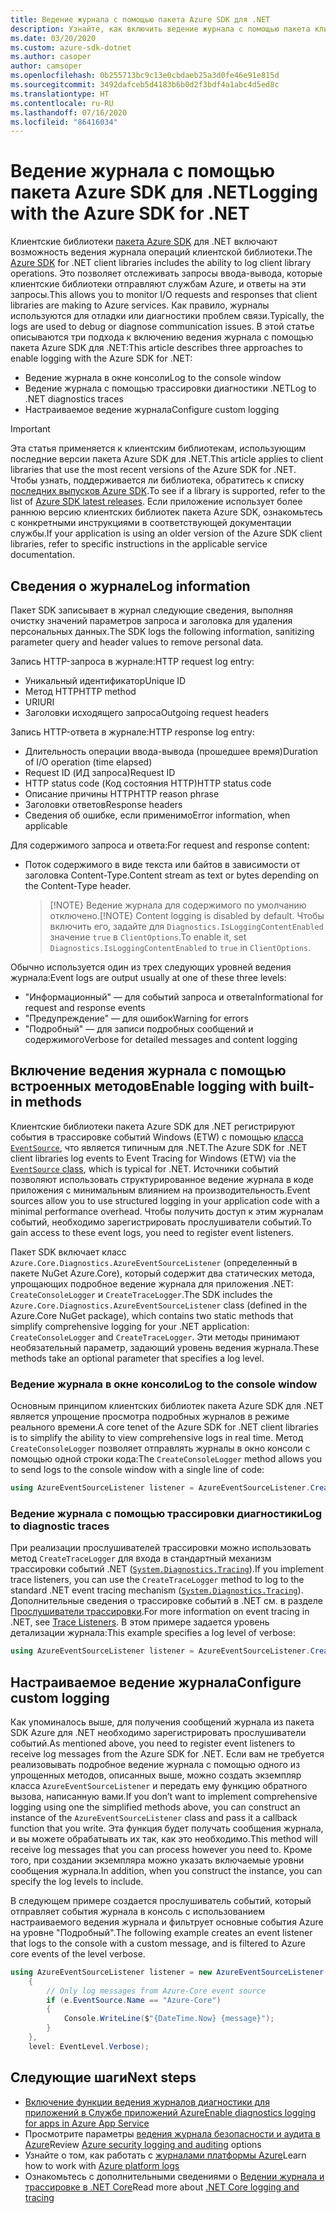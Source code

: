 ```yaml
---
title: Ведение журнала с помощью пакета Azure SDK для .NET
description: Узнайте, как включить ведение журнала с помощью пакета клиентских библиотек Azure SDK для .NET
ms.date: 03/20/2020
ms.custom: azure-sdk-dotnet
ms.author: casoper
author: camsoper
ms.openlocfilehash: 0b255713bc9c13e0cbdaeb25a3d0fe46e91e815d
ms.sourcegitcommit: 3492dafceb5d4183b6b0d2f3bdf4a1abc4d5ed8c
ms.translationtype: HT
ms.contentlocale: ru-RU
ms.lasthandoff: 07/16/2020
ms.locfileid: "86416034"
---
```

# <a name="logging-with-the-azure-sdk-for-net"></a><span data-ttu-id="c3a12-103">Ведение журнала с помощью пакета Azure SDK для .NET</span><span class="sxs-lookup"><span data-stu-id="c3a12-103">Logging with the Azure SDK for .NET</span></span>

<span data-ttu-id="c3a12-104">Клиентские библиотеки [пакета Azure SDK](https://azure.microsoft.com/downloads/) для .NET включают возможность ведения журнала операций клиентской библиотеки.</span><span class="sxs-lookup"><span data-stu-id="c3a12-104">The [Azure SDK](https://azure.microsoft.com/downloads/) for .NET client libraries includes the ability to log client library operations.</span></span> <span data-ttu-id="c3a12-105">Это позволяет отслеживать запросы ввода-вывода, которые клиентские библиотеки отправляют службам Azure, и ответы на эти запросы.</span><span class="sxs-lookup"><span data-stu-id="c3a12-105">This allows you to monitor I/O requests and responses that client libraries are making to Azure services.</span></span> <span data-ttu-id="c3a12-106">Как правило, журналы используются для отладки или диагностики проблем связи.</span><span class="sxs-lookup"><span data-stu-id="c3a12-106">Typically, the logs are used to debug or diagnose communication issues.</span></span> <span data-ttu-id="c3a12-107">В этой статье описываются три подхода к включению ведения журнала с помощью пакета Azure SDK для .NET:</span><span class="sxs-lookup"><span data-stu-id="c3a12-107">This article describes three approaches to enable logging with the Azure SDK for .NET:</span></span>

- <span data-ttu-id="c3a12-108">Ведение журнала в окне консоли</span><span class="sxs-lookup"><span data-stu-id="c3a12-108">Log to the console window</span></span>
- <span data-ttu-id="c3a12-109">Ведение журнала с помощью трассировки диагностики .NET</span><span class="sxs-lookup"><span data-stu-id="c3a12-109">Log to .NET diagnostics traces</span></span>
- <span data-ttu-id="c3a12-110">Настраиваемое ведение журнала</span><span class="sxs-lookup"><span data-stu-id="c3a12-110">Configure custom logging</span></span>

> [!IMPORTANT]
> <span data-ttu-id="c3a12-111">Эта статья применяется к клиентским библиотекам, использующим последние версии пакета Azure SDK для .NET.</span><span class="sxs-lookup"><span data-stu-id="c3a12-111">This article applies to client libraries that use the most recent versions of the Azure SDK for .NET.</span></span> <span data-ttu-id="c3a12-112">Чтобы узнать, поддерживается ли библиотека, обратитесь к списку [последних выпусков Azure SDK](https://azure.github.io/azure-sdk/releases/latest/index.html).</span><span class="sxs-lookup"><span data-stu-id="c3a12-112">To see if a library is supported, refer to the list of [Azure SDK latest releases](https://azure.github.io/azure-sdk/releases/latest/index.html).</span></span> <span data-ttu-id="c3a12-113">Если приложение использует более раннюю версию клиентских библиотек пакета Azure SDK, ознакомьтесь с конкретными инструкциями в соответствующей документации службы.</span><span class="sxs-lookup"><span data-stu-id="c3a12-113">If your application is using an older version of the Azure SDK client libraries, refer to specific instructions in the applicable service documentation.</span></span>

## <a name="log-information"></a><span data-ttu-id="c3a12-114">Сведения о журнале</span><span class="sxs-lookup"><span data-stu-id="c3a12-114">Log information</span></span>

<span data-ttu-id="c3a12-115">Пакет SDK записывает в журнал следующие сведения, выполняя очистку значений параметров запроса и заголовка для удаления персональных данных.</span><span class="sxs-lookup"><span data-stu-id="c3a12-115">The SDK logs the following information, sanitizing parameter query and header values to remove personal data.</span></span>

<span data-ttu-id="c3a12-116">Запись HTTP-запроса в журнале:</span><span class="sxs-lookup"><span data-stu-id="c3a12-116">HTTP request log entry:</span></span>

- <span data-ttu-id="c3a12-117">Уникальный идентификатор</span><span class="sxs-lookup"><span data-stu-id="c3a12-117">Unique ID</span></span>
- <span data-ttu-id="c3a12-118">Метод HTTP</span><span class="sxs-lookup"><span data-stu-id="c3a12-118">HTTP method</span></span>
- <span data-ttu-id="c3a12-119">URI</span><span class="sxs-lookup"><span data-stu-id="c3a12-119">URI</span></span>
- <span data-ttu-id="c3a12-120">Заголовки исходящего запроса</span><span class="sxs-lookup"><span data-stu-id="c3a12-120">Outgoing request headers</span></span>

<span data-ttu-id="c3a12-121">Запись HTTP-ответа в журнале:</span><span class="sxs-lookup"><span data-stu-id="c3a12-121">HTTP response log entry:</span></span>

- <span data-ttu-id="c3a12-122">Длительность операции ввода-вывода (прошедшее время)</span><span class="sxs-lookup"><span data-stu-id="c3a12-122">Duration of I/O operation (time elapsed)</span></span>
- <span data-ttu-id="c3a12-123">Request ID (ИД запроса)</span><span class="sxs-lookup"><span data-stu-id="c3a12-123">Request ID</span></span>
- <span data-ttu-id="c3a12-124">HTTP status code (Код состояния HTTP)</span><span class="sxs-lookup"><span data-stu-id="c3a12-124">HTTP status code</span></span>
- <span data-ttu-id="c3a12-125">Описание причины HTTP</span><span class="sxs-lookup"><span data-stu-id="c3a12-125">HTTP reason phrase</span></span>
- <span data-ttu-id="c3a12-126">Заголовки ответов</span><span class="sxs-lookup"><span data-stu-id="c3a12-126">Response headers</span></span>
- <span data-ttu-id="c3a12-127">Сведения об ошибке, если применимо</span><span class="sxs-lookup"><span data-stu-id="c3a12-127">Error information, when applicable</span></span>

<span data-ttu-id="c3a12-128">Для содержимого запроса и ответа:</span><span class="sxs-lookup"><span data-stu-id="c3a12-128">For request and response content:</span></span>

- <span data-ttu-id="c3a12-129">Поток содержимого в виде текста или байтов в зависимости от заголовка Content-Type.</span><span class="sxs-lookup"><span data-stu-id="c3a12-129">Content stream as text or bytes depending on the Content-Type header.</span></span>
     > <span data-ttu-id="c3a12-130">[!NOTE} Ведение журнала для содержимого по умолчанию отключено.</span><span class="sxs-lookup"><span data-stu-id="c3a12-130">[!NOTE} Content logging is disabled by default.</span></span> <span data-ttu-id="c3a12-131">Чтобы включить его, задайте для `Diagnostics.IsLoggingContentEnabled` значение `true` в `ClientOptions`.</span><span class="sxs-lookup"><span data-stu-id="c3a12-131">To enable it, set `Diagnostics.IsLoggingContentEnabled` to `true` in `ClientOptions`.</span></span>

<span data-ttu-id="c3a12-132">Обычно используется один из трех следующих уровней ведения журнала:</span><span class="sxs-lookup"><span data-stu-id="c3a12-132">Event logs are output usually at one of these three levels:</span></span>

- <span data-ttu-id="c3a12-133">"Информационный" — для событий запроса и ответа</span><span class="sxs-lookup"><span data-stu-id="c3a12-133">Informational for request and response events</span></span>
- <span data-ttu-id="c3a12-134">"Предупреждение" — для ошибок</span><span class="sxs-lookup"><span data-stu-id="c3a12-134">Warning for errors</span></span>
- <span data-ttu-id="c3a12-135">"Подробный" — для записи подробных сообщений и содержимого</span><span class="sxs-lookup"><span data-stu-id="c3a12-135">Verbose for detailed messages and content logging</span></span>

## <a name="enable-logging-with-built-in-methods"></a><span data-ttu-id="c3a12-136">Включение ведения журнала с помощью встроенных методов</span><span class="sxs-lookup"><span data-stu-id="c3a12-136">Enable logging with built-in methods</span></span>

<span data-ttu-id="c3a12-137">Клиентские библиотеки пакета Azure SDK для .NET регистрируют события в трассировке событий Windows (ETW) с помощью [класса `EventSource`](/dotnet/api/system.diagnostics.tracing.eventsource), что является типичным для .NET.</span><span class="sxs-lookup"><span data-stu-id="c3a12-137">The Azure SDK for .NET client libraries log events to Event Tracing for Windows (ETW) via the [`EventSource` class](/dotnet/api/system.diagnostics.tracing.eventsource), which is typical for .NET.</span></span> <span data-ttu-id="c3a12-138">Источники событий позволяют использовать структурированное ведение журнала в коде приложения с минимальным влиянием на производительность.</span><span class="sxs-lookup"><span data-stu-id="c3a12-138">Event sources allow you to use structured logging in your application code with a minimal performance overhead.</span></span> <span data-ttu-id="c3a12-139">Чтобы получить доступ к этим журналам событий, необходимо зарегистрировать прослушиватели событий.</span><span class="sxs-lookup"><span data-stu-id="c3a12-139">To gain access to these event logs, you need to register event listeners.</span></span>

<span data-ttu-id="c3a12-140">Пакет SDK включает класс `Azure.Core.Diagnostics.AzureEventSourceListener` (определенный в пакете NuGet Azure.Core), который содержит два статических метода, упрощающих подробное ведение журнала для приложения .NET: `CreateConsoleLogger` и `CreateTraceLogger`.</span><span class="sxs-lookup"><span data-stu-id="c3a12-140">The SDK includes the `Azure.Core.Diagnostics.AzureEventSourceListener` class (defined in the Azure.Core NuGet package), which contains two static methods that simplify comprehensive logging for your .NET application: `CreateConsoleLogger` and `CreateTraceLogger`.</span></span> <span data-ttu-id="c3a12-141">Эти методы принимают необязательный параметр, задающий уровень ведения журнала.</span><span class="sxs-lookup"><span data-stu-id="c3a12-141">These methods take an optional parameter that specifies a log level.</span></span>

### <a name="log-to-the-console-window"></a><span data-ttu-id="c3a12-142">Ведение журнала в окне консоли</span><span class="sxs-lookup"><span data-stu-id="c3a12-142">Log to the console window</span></span>

<span data-ttu-id="c3a12-143">Основным принципом клиентских библиотек пакета Azure SDK для .NET является упрощение просмотра подробных журналов в режиме реального времени.</span><span class="sxs-lookup"><span data-stu-id="c3a12-143">A core tenet of the Azure SDK for .NET client libraries is to simplify the ability to view comprehensive logs in real time.</span></span> <span data-ttu-id="c3a12-144">Метод `CreateConsoleLogger` позволяет отправлять журналы в окно консоли с помощью одной строки кода:</span><span class="sxs-lookup"><span data-stu-id="c3a12-144">The `CreateConsoleLogger` method allows you to send logs to the console window with a single line of code:</span></span>

```csharp
using AzureEventSourceListener listener = AzureEventSourceListener.CreateConsoleLogger();
```

### <a name="log-to-diagnostic-traces"></a><span data-ttu-id="c3a12-145">Ведение журнала с помощью трассировки диагностики</span><span class="sxs-lookup"><span data-stu-id="c3a12-145">Log to diagnostic traces</span></span>

<span data-ttu-id="c3a12-146">При реализации прослушивателей трассировки можно использовать метод `CreateTraceLogger` для входа в стандартный механизм трассировки событий .NET ([`System.Diagnostics.Tracing`](/dotnet/api/system.diagnostics.tracing)).</span><span class="sxs-lookup"><span data-stu-id="c3a12-146">If you implement trace listeners, you can use the `CreateTraceLogger` method to log to the standard .NET event tracing mechanism ([`System.Diagnostics.Tracing`](/dotnet/api/system.diagnostics.tracing)).</span></span> <span data-ttu-id="c3a12-147">Дополнительные сведения о трассировке событий в .NET см. в разделе [Прослушиватели трассировки](../framework/debug-trace-profile/trace-listeners.md).</span><span class="sxs-lookup"><span data-stu-id="c3a12-147">For more information on event tracing in .NET, see [Trace Listeners](../framework/debug-trace-profile/trace-listeners.md).</span></span> <span data-ttu-id="c3a12-148">В этом примере задается уровень детализации журнала:</span><span class="sxs-lookup"><span data-stu-id="c3a12-148">This example specifies a log level of verbose:</span></span>

```csharp
using AzureEventSourceListener listener = AzureEventSourceListener.CreateTraceLogger(EventLevel.Verbose);
```

## <a name="configure-custom-logging"></a><span data-ttu-id="c3a12-149">Настраиваемое ведение журнала</span><span class="sxs-lookup"><span data-stu-id="c3a12-149">Configure custom logging</span></span>

<span data-ttu-id="c3a12-150">Как упоминалось выше, для получения сообщений журнала из пакета SDK Azure для .NET необходимо зарегистрировать прослушиватели событий.</span><span class="sxs-lookup"><span data-stu-id="c3a12-150">As mentioned above, you need to register event listeners to receive log messages from the Azure SDK for .NET.</span></span> <span data-ttu-id="c3a12-151">Если вам не требуется реализовывать подробное ведение журнала с помощью одного из упрощенных методов, описанных выше, можно создать экземпляр класса `AzureEventSourceListener` и передать ему функцию обратного вызова, написанную вами.</span><span class="sxs-lookup"><span data-stu-id="c3a12-151">If you don’t want to implement comprehensive logging using one the simplified methods above, you can construct an instance of the `AzureEventSourceListener` class and pass it a callback function that you write.</span></span> <span data-ttu-id="c3a12-152">Эта функция будет получать сообщения журнала, и вы можете обрабатывать их так, как это необходимо.</span><span class="sxs-lookup"><span data-stu-id="c3a12-152">This method will receive log messages that you can process however you need to.</span></span> <span data-ttu-id="c3a12-153">Кроме того, при создании экземпляра можно указать включаемые уровни сообщения журнала.</span><span class="sxs-lookup"><span data-stu-id="c3a12-153">In addition, when you construct the instance, you can specify the log levels to include.</span></span>

<span data-ttu-id="c3a12-154">В следующем примере создается прослушиватель событий, который отправляет события журнала в консоль с использованием настраиваемого ведения журнала и фильтрует основные события Azure на уровне "Подробный".</span><span class="sxs-lookup"><span data-stu-id="c3a12-154">The following example creates an event listener that logs to the console with a custom message, and is filtered to Azure core events of the level verbose.</span></span>

```csharp
using AzureEventSourceListener listener = new AzureEventSourceListener((e, message) =>
    {
        // Only log messages from Azure-Core event source
        if (e.EventSource.Name == "Azure-Core")
        {
            Console.WriteLine($"{DateTime.Now} {message}");
        }
    },
    level: EventLevel.Verbose);
```

## <a name="next-steps"></a><span data-ttu-id="c3a12-155">Следующие шаги</span><span class="sxs-lookup"><span data-stu-id="c3a12-155">Next steps</span></span>

- [<span data-ttu-id="c3a12-156">Включение функции ведения журналов диагностики для приложений в Службе приложений Azure</span><span class="sxs-lookup"><span data-stu-id="c3a12-156">Enable diagnostics logging for apps in Azure App Service</span></span>](/azure/app-service/troubleshoot-diagnostic-logs)
- <span data-ttu-id="c3a12-157">Просмотрите параметры [ведения журнала безопасности и аудита в Azure](/azure/security/fundamentals/log-audit)</span><span class="sxs-lookup"><span data-stu-id="c3a12-157">Review [Azure security logging and auditing](/azure/security/fundamentals/log-audit) options</span></span>
- <span data-ttu-id="c3a12-158">Узнайте о том, как работать с [журналами платформы Azure](/azure/azure-monitor/platform/platform-logs-overview)</span><span class="sxs-lookup"><span data-stu-id="c3a12-158">Learn how to work with [Azure platform logs](/azure/azure-monitor/platform/platform-logs-overview)</span></span>
- <span data-ttu-id="c3a12-159">Ознакомьтесь с дополнительными сведениями о [Ведении журнала и трассировке в .NET Core](../core/diagnostics/logging-tracing.md)</span><span class="sxs-lookup"><span data-stu-id="c3a12-159">Read more about [.NET Core logging and tracing](../core/diagnostics/logging-tracing.md)</span></span>
